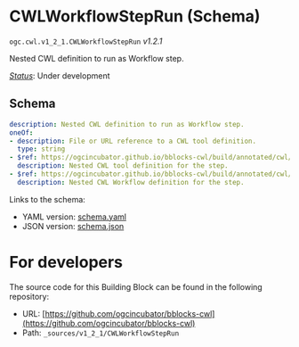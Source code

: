 
# CWLWorkflowStepRun (Schema)

`ogc.cwl.v1_2_1.CWLWorkflowStepRun` *v1.2.1*

Nested CWL definition to run as Workflow step.

[*Status*](http://www.opengis.net/def/status): Under development

## Schema

```yaml
description: Nested CWL definition to run as Workflow step.
oneOf:
- description: File or URL reference to a CWL tool definition.
  type: string
- $ref: https://ogcincubator.github.io/bblocks-cwl/build/annotated/cwl/v1_2_1/CWLAtomicNested/schema.yaml
  description: Nested CWL tool definition for the step.
- $ref: https://ogcincubator.github.io/bblocks-cwl/build/annotated/cwl/v1_2_1/CWLWorkflowNested/schema.yaml
  description: Nested CWL Workflow definition for the step.

```

Links to the schema:

* YAML version: [schema.yaml](https://ogcincubator.github.io/bblocks-cwl/build/annotated/cwl/v1_2_1/CWLWorkflowStepRun/schema.json)
* JSON version: [schema.json](https://ogcincubator.github.io/bblocks-cwl/build/annotated/cwl/v1_2_1/CWLWorkflowStepRun/schema.yaml)


# For developers

The source code for this Building Block can be found in the following repository:

* URL: [https://github.com/ogcincubator/bblocks-cwl](https://github.com/ogcincubator/bblocks-cwl)
* Path: `_sources/v1_2_1/CWLWorkflowStepRun`

